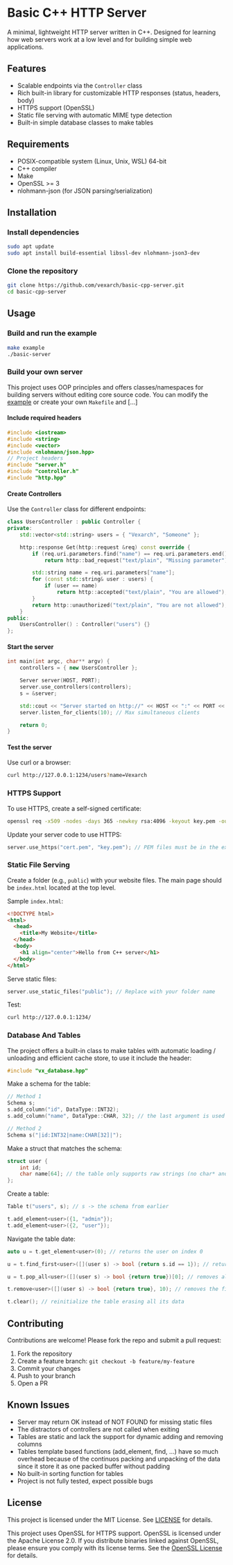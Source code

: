 # Basic C++ HTTP Server

A minimal, lightweight HTTP server written in C++. Designed for learning how web servers work at a low level and for building simple web applications.

## Features

- Scalable endpoints via the `Controller` class
- Rich built-in library for customizable HTTP responses (status, headers, body)
- HTTPS support (OpenSSL)
- Static file serving with automatic MIME type detection
- Built-in simple database classes to make tables

## Requirements

- POSIX-compatible system (Linux, Unix, WSL) 64-bit
- C++ compiler
- Make
- OpenSSL >= 3
- nlohmann-json (for JSON parsing/serialization)

## Installation

### Install dependencies

```bash
sudo apt update
sudo apt install build-essential libssl-dev nlohmann-json3-dev
```

### Clone the repository

```bash
git clone https://github.com/vexarch/basic-cpp-server.git
cd basic-cpp-server
```

## Usage

### Build and run the example

```bash
make example
./basic-server
```

### Build your own server

This project uses OOP principles and offers classes/namespaces for building servers without editing core source code. You can modify the [example](example/main) or create your own `Makefile` and [...] 

#### Include required headers

```cpp
#include <iostream>
#include <string>
#include <vector>
#include <nlohmann/json.hpp>
// Project headers
#include "server.h"
#include "controller.h"
#include "http.hpp"
```

#### Create Controllers

Use the `Controller` class for different endpoints:

```cpp
class UsersController : public Controller {
private:
    std::vector<std::string> users = { "Vexarch", "Someone" };

    http::response Get(http::request &req) const override {
        if (req.uri.parameters.find("name") == req.uri.parameters.end())
            return http::bad_request("text/plain", "Missing parameter");

        std::string name = req.uri.parameters["name"];
        for (const std::string& user : users) {
            if (user == name)
                return http::accepted("text/plain", "You are allowed");
        }
        return http::unauthorized("text/plain", "You are not allowed");
    }
public:
    UsersController() : Controller("users") {}
};
```

#### Start the server

```cpp
int main(int argc, char** argv) {
    controllers = { new UsersController };

    Server server(HOST, PORT);
    server.use_controllers(controllers);
    s = &server;

    std::cout << "Server started on http://" << HOST << ":" << PORT << " ..." << std::endl;
    server.listen_for_clients(10); // Max simultaneous clients

    return 0;
}
```

#### Test the server

Use curl or a browser:

```bash
curl http://127.0.0.1:1234/users?name=Vexarch
```

### HTTPS Support

To use HTTPS, create a self-signed certificate:

```bash
openssl req -x509 -nodes -days 365 -newkey rsa:4096 -keyout key.pem -out cert.pem
```

Update your server code to use HTTPS:

```cpp
server.use_https("cert.pem", "key.pem"); // PEM files must be in the executable's directory
```

### Static File Serving

Create a folder (e.g., `public`) with your website files. The main page should be `index.html` located at the top level.

Sample `index.html`:

```html
<!DOCTYPE html>
<html>
  <head>
    <title>My Website</title>
  </head>
  <body>
    <h1 align="center">Hello from C++ server</h1>
  </body>
</html>
```

Serve static files:

```cpp
server.use_static_files("public"); // Replace with your folder name
```

Test:

```bash
curl http://127.0.0.1:1234/
```

### Database And Tables

The project offers a built-in class to make tables with automatic loading / unloading and efficient cache store, to use it include the header:

```cpp
#include "vx_database.hpp"
```

Make a schema for the table:

```cpp
// Method 1
Schema s;
s.add_column("id", DataType::INT32);
s.add_column("name", DataType::CHAR, 32); // the last argument is used for arrays

// Method 2
Schema s("|id:INT32|name:CHAR[32]|");
```

Make a struct that matches the schema:

```cpp
struct user {
    int id;
    char name[64]; // the table only supports raw strings (no char* and std::string)
};
```

Create a table:

```cpp
Table t("users", s); // s -> the schema from earlier

t.add_element<user>({1, "admin"});
t.add_element<user>({2, "user"});
```

Navigate the table date:
```cpp
auto u = t.get_element<user>(0); // returns the user on index 0

u = t.find_first<user>([](user s) -> bool {return s.id == 1}); // return the first user with id 1

u = t.pop_all<user>([](user s) -> bool {return true})[0]; // removes all the elements from the table and return it as a vector<user>

t.remove<user>([](user s) -> bool {return true}, 10); // removes the first 10 elements where the condition is true

t.clear(); // reinitialize the table erasing all its data
```


## Contributing

Contributions are welcome! Please fork the repo and submit a pull request:

1. Fork the repository
2. Create a feature branch: `git checkout -b feature/my-feature`
3. Commit your changes
4. Push to your branch
5. Open a PR

## Known Issues

- Server may return OK instead of NOT FOUND for missing static files
- The distractors of controllers are not called when exiting
- Tables are static and lack the support for dynamic adding and removing columns
- Tables template based functions (add_element<T>, find<T>, ...) have so much overhead because of the continuos packing and unpacking of the data since it store it as one packed buffer without padding
- No built-in sorting function for tables
- Project is not fully tested, expect possible bugs

## License

This project is licensed under the MIT License. See [LICENSE](./LICENSE) for details.

This project uses OpenSSL for HTTPS support. OpenSSL is licensed under the Apache License 2.0. If you distribute binaries linked against OpenSSL, please ensure you comply with its license terms. See the [OpenSSL License](https://www.openssl.org/source/license.html) for details.
